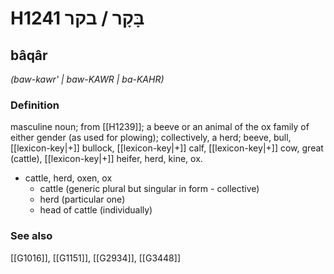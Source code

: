 # H1241 בָּקָר / בקר

## bâqâr

_(baw-kawr' | baw-KAWR | ba-KAHR)_

### Definition

masculine noun; from [[H1239]]; a beeve or an animal of the ox family of either gender (as used for plowing); collectively, a herd; beeve, bull, [[lexicon-key|+]] bullock, [[lexicon-key|+]] calf, [[lexicon-key|+]] cow, great (cattle), [[lexicon-key|+]] heifer, herd, kine, ox.

- cattle, herd, oxen, ox
    - cattle (generic plural but singular in form - collective)
    - herd (particular one)
    - head of cattle (individually)
### See also

[[G1016]], [[G1151]], [[G2934]], [[G3448]]

